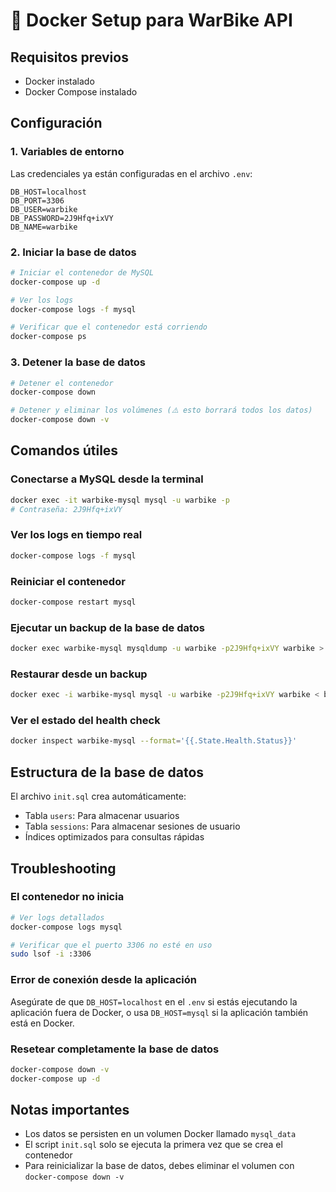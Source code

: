 # 🐳 Docker Setup para WarBike API

## Requisitos previos
- Docker instalado
- Docker Compose instalado

## Configuración

### 1. Variables de entorno
Las credenciales ya están configuradas en el archivo `.env`:
```env
DB_HOST=localhost
DB_PORT=3306
DB_USER=warbike
DB_PASSWORD=2J9Hfq+ixVY
DB_NAME=warbike
```

### 2. Iniciar la base de datos

```bash
# Iniciar el contenedor de MySQL
docker-compose up -d

# Ver los logs
docker-compose logs -f mysql

# Verificar que el contenedor está corriendo
docker-compose ps
```

### 3. Detener la base de datos

```bash
# Detener el contenedor
docker-compose down

# Detener y eliminar los volúmenes (⚠️ esto borrará todos los datos)
docker-compose down -v
```

## Comandos útiles

### Conectarse a MySQL desde la terminal
```bash
docker exec -it warbike-mysql mysql -u warbike -p
# Contraseña: 2J9Hfq+ixVY
```

### Ver los logs en tiempo real
```bash
docker-compose logs -f mysql
```

### Reiniciar el contenedor
```bash
docker-compose restart mysql
```

### Ejecutar un backup de la base de datos
```bash
docker exec warbike-mysql mysqldump -u warbike -p2J9Hfq+ixVY warbike > backup.sql
```

### Restaurar desde un backup
```bash
docker exec -i warbike-mysql mysql -u warbike -p2J9Hfq+ixVY warbike < backup.sql
```

### Ver el estado del health check
```bash
docker inspect warbike-mysql --format='{{.State.Health.Status}}'
```

## Estructura de la base de datos

El archivo `init.sql` crea automáticamente:
- Tabla `users`: Para almacenar usuarios
- Tabla `sessions`: Para almacenar sesiones de usuario
- Índices optimizados para consultas rápidas

## Troubleshooting

### El contenedor no inicia
```bash
# Ver logs detallados
docker-compose logs mysql

# Verificar que el puerto 3306 no esté en uso
sudo lsof -i :3306
```

### Error de conexión desde la aplicación
Asegúrate de que `DB_HOST=localhost` en el `.env` si estás ejecutando la aplicación fuera de Docker, o usa `DB_HOST=mysql` si la aplicación también está en Docker.

### Resetear completamente la base de datos
```bash
docker-compose down -v
docker-compose up -d
```

## Notas importantes

- Los datos se persisten en un volumen Docker llamado `mysql_data`
- El script `init.sql` solo se ejecuta la primera vez que se crea el contenedor
- Para reinicializar la base de datos, debes eliminar el volumen con `docker-compose down -v`
